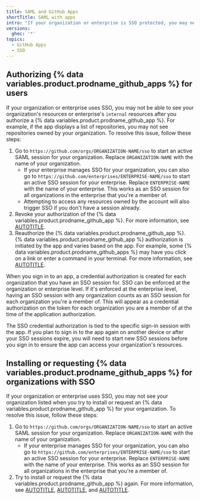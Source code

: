 ```yaml
---
title: SAML and GitHub Apps
shortTitle: SAML with apps
intro: "If your organization or enterprise is SSO protected, you may need to start an active SSO session for your organization before authorizing, installing, or requesting a {% data variables.product.prodname_github_app %}."
versions:
  ghec: '*'
topics:
  - GitHub Apps
  - SSO
---
```


## Authorizing {% data variables.product.prodname_github_apps %} for users

If your organization or enterprise uses SSO, you may not be able to see your organization's resources or enterprise's `internal` resources after you authorize a {% data variables.product.prodname_github_app %}. For example, if the app displays a list of repositories, you may not see repositories owned by your organization. To resolve this issue, follow these steps:

1. Go to `https://github.com/orgs/ORGANIZATION-NAME/sso` to start an active SAML session for your organization. Replace `ORGANIZATION-NAME` with the name of your organization.
    * If your enterprise manages SSO for your organization, you can also go to `https://github.com/enterprises/ENTERPRISE-NAME/sso` to start an active SSO session for your enterprise. Replace `ENTERPRISE-NAME` with the name of your enterprise. This works as an SSO session for all organizations in the enterprise that you're a member of.
    * Attempting to access any resources owned by the account will also trigger SSO if you don't have a session already.
1. Revoke your authorization of the {% data variables.product.prodname_github_app %}. For more information, see [AUTOTITLE](/apps/using-github-apps/reviewing-and-revoking-authorization-of-github-apps).
1. Reauthorize the {% data variables.product.prodname_github_app %}. {% data variables.product.prodname_github_app %} authorization is initiated by the app and varies based on the app. For example, some {% data variables.product.prodname_github_apps %} may have you click on a link or enter a command in your terminal. For more information, see [AUTOTITLE](/apps/using-github-apps/authorizing-github-apps).

When you sign in to an app, a credential authorization is created for each organization that you have an SSO session for. SSO can be enforced at the organization or enterprise level. If it's enforced at the enterprise level, having an SSO session with any organization counts as an SSO session for each organization you're a member of. This will appear as a credential authorization on the token for each organization you are a member of at the time of the application authorization.

The SSO credential authorization is tied to the specific sign-in session with the app. If you plan to sign in to the app again on another device or after your SSO sessions expire, you will need to start new SSO sessions before you sign in to ensure the app can access your organization's resources.

## Installing or requesting {% data variables.product.prodname_github_apps %} for organizations with SSO

If your organization or enterprise uses SSO, you may not see your organization listed when you try to install or request an {% data variables.product.prodname_github_app %} for your organization. To resolve this issue, follow these steps:

1. Go to `https://github.com/orgs/ORGANIZATION-NAME/sso` to start an active SAML session for your organization. Replace `ORGANIZATION-NAME` with the name of your organization.
   * If your enterprise manages SSO for your organization, you can also go to `https://github.com/enterprises/ENTERPRISE-NAME/sso` to start an active SSO session for your enterprise. Replace `ENTERPRISE-NAME` with the name of your enterprise. This works as an SSO session for all organizations in the enterprise that you're a member of.
1. Try to install or request the {% data variables.product.prodname_github_app %} again. For more information, see [AUTOTITLE](/apps/using-github-apps/installing-a-github-app-from-a-third-party), [AUTOTITLE](/apps/using-github-apps/installing-a-github-app-from-github-marketplace-for-your-organizations), and [AUTOTITLE](/apps/using-github-apps/requesting-a-github-app-from-your-organization-owner).
